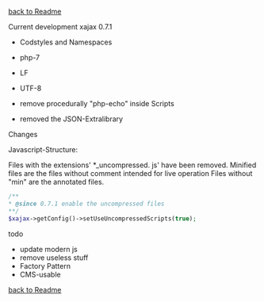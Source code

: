 [back to Readme](README.md)

Current development xajax 0.7.1
* Codstyles and Namespaces
* php-7
* LF
* UTF-8
* remove procedurally "php-echo" inside Scripts

* removed the JSON-Extralibrary

Changes

Javascript-Structure:

Files with the extensions' *_uncompressed. js' have been removed.
Minified files are the files without comment intended for live operation
Files without "min" are the annotated files.

```php
/**
* @since 0.7.1 enable the uncompressed files
**/
$xajax->getConfig()->setUseUncompressedScripts(true);
```


todo
* update modern js
* remove useless stuff
* Factory Pattern
* CMS-usable

[back to Readme](README.md)

